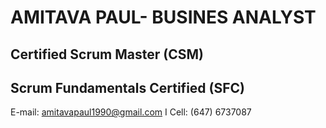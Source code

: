 # AMITAVA PAUL- BUSINES ANALYST
## Certified Scrum Master (CSM)
## Scrum Fundamentals Certified (SFC)
E-mail: amitavapaul1990@gmail.com I Cell: (647) 6737087
